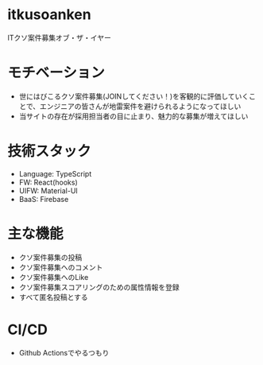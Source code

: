 # itkusoanken
ITクソ案件募集オブ・ザ・イヤー


# モチベーション

* 世にはびこるクソ案件募集(JOINしてください！)を客観的に評価していくことで、エンジニアの皆さんが地雷案件を避けられるようになってほしい
* 当サイトの存在が採用担当者の目に止まり、魅力的な募集が増えてほしい

# 技術スタック

* Language: TypeScript
* FW: React(hooks)
* UIFW: Material-UI
* BaaS: Firebase

# 主な機能

* クソ案件募集の投稿
* クソ案件募集へのコメント
* クソ案件募集へのLike
* クソ案件募集スコアリングのための属性情報を登録
* すべて匿名投稿とする

# CI/CD

* Github Actionsでやるつもり
